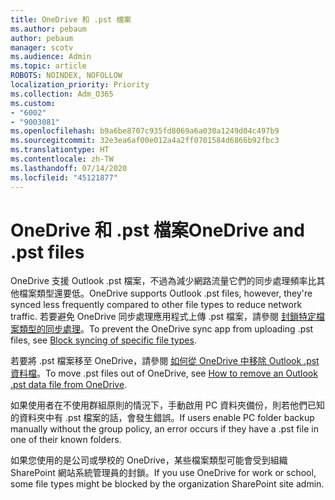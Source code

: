```yaml
---
title: OneDrive 和 .pst 檔案
ms.author: pebaum
author: pebaum
manager: scotv
ms.audience: Admin
ms.topic: article
ROBOTS: NOINDEX, NOFOLLOW
localization_priority: Priority
ms.collection: Adm_O365
ms.custom:
- "6002"
- "9003081"
ms.openlocfilehash: b9a6be8707c935fd8069a6a030a1249d04c497b9
ms.sourcegitcommit: 32e3ea6af00e012a4a2ff0701584d6866b92fbc3
ms.translationtype: HT
ms.contentlocale: zh-TW
ms.lasthandoff: 07/14/2020
ms.locfileid: "45121877"
---
```

# <a name="onedrive-and-pst-files"></a><span data-ttu-id="d4b4b-102">OneDrive 和 .pst 檔案</span><span class="sxs-lookup"><span data-stu-id="d4b4b-102">OneDrive and .pst files</span></span> 

<span data-ttu-id="d4b4b-103">OneDrive 支援 Outlook .pst 檔案，不過為減少網路流量它們的同步處理頻率比其他檔案類型還要低。</span><span class="sxs-lookup"><span data-stu-id="d4b4b-103">OneDrive supports Outlook .pst files, however, they're synced less frequently compared to other file types to reduce network traffic.</span></span> <span data-ttu-id="d4b4b-104">若要避免 OneDrive 同步處理應用程式上傳 .pst 檔案，請參閱 [封鎖特定檔案類型的同步處理](https://docs.microsoft.com/onedrive/block-file-types)。</span><span class="sxs-lookup"><span data-stu-id="d4b4b-104">To prevent the OneDrive sync app from uploading .pst files, see [Block syncing of specific file types](https://docs.microsoft.com/onedrive/block-file-types).</span></span> 

<span data-ttu-id="d4b4b-105">若要將 .pst 檔案移至 OneDrive，請參閱 [如何從 OneDrive 中移除 Outlook .pst 資料檔](https://support.microsoft.com/office/how-to-remove-an-outlook-pst-data-file-from-onedrive-b6b9e522-59bd-40f7-949f-168d0aa9b38e)。</span><span class="sxs-lookup"><span data-stu-id="d4b4b-105">To move .pst files out of OneDrive, see [How to remove an Outlook .pst data file from OneDrive](https://support.microsoft.com/office/how-to-remove-an-outlook-pst-data-file-from-onedrive-b6b9e522-59bd-40f7-949f-168d0aa9b38e).</span></span> 

<span data-ttu-id="d4b4b-106">如果使用者在不使用群組原則的情況下，手動啟用 PC 資料夾備份，則若他們已知的資料夾中有 .pst 檔案的話，會發生錯誤。</span><span class="sxs-lookup"><span data-stu-id="d4b4b-106">If users enable PC folder backup manually without the group policy, an error occurs if they have a .pst file in one of their known folders.</span></span>

<span data-ttu-id="d4b4b-107">如果您使用的是公司或學校的 OneDrive，某些檔案類型可能會受到組織 SharePoint 網站系統管理員的封鎖。</span><span class="sxs-lookup"><span data-stu-id="d4b4b-107">If you use OneDrive for work or school, some file types might be blocked by the organization SharePoint site admin.</span></span>